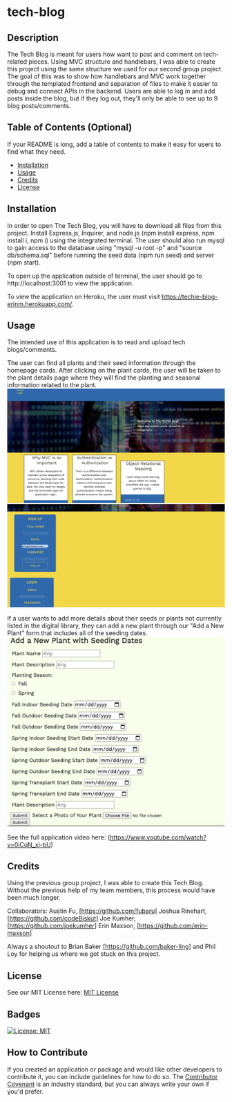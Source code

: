 # tech-blog

## Description

The Tech Blog is meant for users how want to post and comment on tech-related pieces. Using MVC structure and handlebars, I was able to create this project using the same structure we used for our second group project. The goal of this was to show how handlebars and MVC work together through the templated frontend and separation of files to make it easier to debug and connect APIs in the backend. Users are able to log in and add posts inside the blog, but if they log out, they'll only be able to see up to 9 blog posts/comments.

## Table of Contents (Optional)

If your README is long, add a table of contents to make it easy for users to find what they need.

- [Installation](#installation)
- [Usage](#usage)
- [Credits](#credits)
- [License](#license)

## Installation

In order to open The Tech Blog, you will have to download all files from this project. Install Express.js, Inquirer, and node.js (npm install express, npm install i, npm i)  using the integrated terminal. The user should also run mysql to gain access to the database using "mysql -u root -p" and "source db/schema.sql" before running the seed data (npm run seed) and server (npm start).

To open up the application outside of terminal, the user should go to http://localhost:3001 to view the application.

To view the application on Heroku, the user must visit https://techie-blog-erinm.herokuapp.com/.

## Usage

The intended use of this application is to read and upload tech blogs/comments.

The user can find all plants and their seed information through the homepage cards. After clicking on the plant cards, the user will be taken to the plant details page where they will find the planting and seasonal information related to the plant. 
![homepage](public/images/screenshots/homepage.png)
![sign in process](public/images/screenshots/sign%20in.png)

If a user wants to add more details about their seeds or plants not currently listed in the digital library, they can add a new plant through our "Add a New Plant" form that includes all of the seeding dates.
![add new post form](public/images/screenshots/addplant.png)

See the full application video here: (https://www.youtube.com/watch?v=0iCqN_xj-bU)

## Credits
Using the previous group project, I was able to create this Tech Blog. Without the previous help of my team members, this process would have been much longer.

Collaborators:
Austin Fu, [https://github.com/fubaru]
Joshua Rinehart, [https://github.com/codeBiskut]
Joe Kumher, [https://github.com/joekumher]
Erin Maxson, [https://github.com/erin-maxson]

Always a shoutout to Brian Baker [https://github.com/baker-ling] and Phil Loy for helping us where we got stuck on this project.

## License

See our MIT License here: [MIT License](LICENSE.md)

## Badges

[![License: MIT](https://img.shields.io/badge/License-MIT-yellow.svg)](https://opensource.org/licenses/MIT)

## How to Contribute

If you created an application or package and would like other developers to contribute it, you can include guidelines for how to do so. The [Contributor Covenant](https://www.contributor-covenant.org/) is an industry standard, but you can always write your own if you'd prefer.